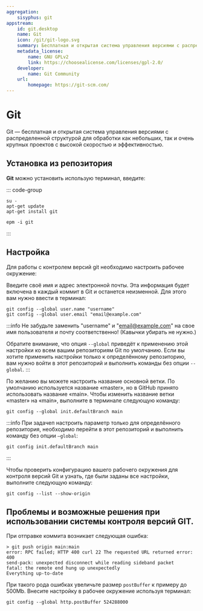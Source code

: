 ```yaml
---
aggregation:
    sisyphus: git
appstream:
    id: git.desktop
    name: Git
    icon: /git/git-logo.svg
    summary: Бесплатная и открытая система управления версиями с распределенной структурой.
    metadata_license:
        name: GNU GPLv2
        link: https://choosealicense.com/licenses/gpl-2.0/
    developer:
        name: Git Community
    url:
        homepage: https://git-scm.com/
---
```




# Git

Git — бесплатная и открытая система управления версиями с распределенной структурой для обработки как небольших, так и очень крупных проектов с высокой скоростью и эффективностью.

## Установка из репозитория

**Git** можно установить использую терминал, введите:

::: code-group

```shell[apt-get]
su -
apt-get update
apt-get install git
```
```shell[epm]
epm -i git
```
:::

## Настройка

Для работы с контролем версий git необходимо настроить рабочее окружение:

Введите своё имя и адрес электронной почты. Эта информация будет включена в каждый коммит в Git и останется неизменной. Для этого вам нужно ввести в терминал:

```shell
git config --global user.name "username"
git config --global user.email "email@example.com"
```

:::info
Не забудьте заменить "username" и "email@example.com" на свое имя пользователя и почту соответственно! (Кавычки убирать не нужно.)

Обратите внимание, что опция `--global` приведёт к применению этой настройки ко всем вашим репозиториям Git по умолчанию.
Если вы хотите применить настройки только к определённому репозиторию, вам нужно войти в этот репозиторий и выполнить команды без опции `--global`.
:::

По желанию вы можете настроить название основной ветки. По умолчанию используется название «master», но в GitHub принято использовать название «main». Чтобы изменить название ветки «master» на «main», выполните в терминале следующую команду:

```shell
git config --global init.defaultBranch main
```
:::info
При задачеп настроить параметр только для определённого репозитория, необходимо перейти в этот репозиторий и выполнить команду без опции `–global`:

```shell
git config init.defaultBranch main
```
:::

Чтобы проверить конфигурацию вашего рабочего окружения для контроля версий Git и узнать, где были заданы все настройки, выполните следующую команду:

```shell
git config --list --show-origin
```

## Проблемы и возможные решения при использовании системы контроля версий GIT.

При отправке коммита возникает следующая ошибка:

```shell
> git push origin main:main
error: RPC failed; HTTP 400 curl 22 The requested URL returned error: 400
send-pack: unexpected disconnect while reading sideband packet
fatal: the remote end hung up unexpectedly
Everything up-to-date
```

При такого рода ошибках увеличьте размер `postBuffer` к примеру до 500Mb. Внесите настройку в рабочее окружение используя терминал:

```shell
git config --global http.postBuffer 524288000
```